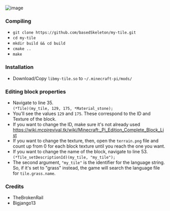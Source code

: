 ![image](https://user-images.githubusercontent.com/82617401/208313402-82c10a61-bc17-4bc6-9d18-220db3a44ea2.png)
### Compiling
- ```git clone https://github.com/basedSkeleton/my-tile.git```
- ```cd my-tile```
- ```mkdir build && cd build```
- ```cmake ..```
- ```make```
### Installation
- Download/Copy ```libmy-tile.so``` to ```~/.minecraft-pi/mods/```

### Editing block properties
- Navigate to line 35.<br/>
```(*Tile)(my_tile, 129, 175, *Material_stone);```<br/>
- You'll see the values ```129``` and ```175```. These correspond to the ID and Texture of the block. 
- If you want to change the ID, make sure it's not already used <br/>https://wiki.mcpirevival.tk/wiki/Minecraft:_Pi_Edition_Complete_Block_List
- If you want to change the texture, then, open the ```terrain.png``` file and count up from 0 for each block texture until you reach the one you want.
- If you want to change the name of the block, navigate to line 53.<br/>```(*Tile_setDescriptionId)(my_tile, "my_tile");```
- The second argument, ```"my_tile"``` is the identifier for the language string. So, if it's set to "grass" instead, the game will search the language file for ```tile.grass.name```.

### Credits
- TheBrokenRail
- Bigjango13

